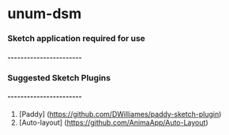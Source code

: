 # unum-dsm

### Sketch application required for use
#### -----------------------

### Suggested Sketch Plugins
#### -----------------------
1. [Paddy] (https://github.com/DWilliames/paddy-sketch-plugin)
2. [Auto-layout] (https://github.com/AnimaApp/Auto-Layout)
